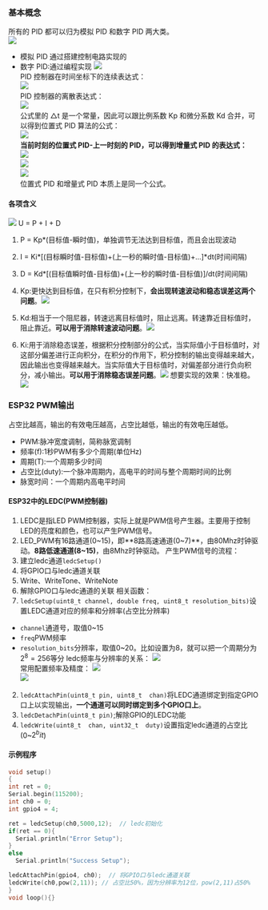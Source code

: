 ### 基本概念

所有的 PID 都可以归为模拟 PID 和数字 PID 两大类。  
![](images/1.png)

- 模拟 PID 通过搭建控制电路实现的
- 数字 PID:通过编程实现
  ![](images/2.png)  
  PID 控制器在时间坐标下的连续表达式：  
  ![](images/3.png)  
  PID 控制器的离散表达式：  
  ![](images/4.png)  
  公式里的 △t 是一个常量，因此可以跟比例系数 Kp 和微分系数 Kd 合并，可以得到位置式 PID 算法的公式：  
  ![](images/5.png)  
  **当前时刻的位置式 PID-上一时刻的 PID，可以得到增量式 PID 的表达式：**  
  ![](images/6.png)  
  ![](images/8.png)  
  ![](images/7.png)  
  位置式 PID 和增量式 PID 本质上是同一个公式。

#### 各项含义

![](images/3.png)
U = P + I + D

1. P = Kp\*(目标值-瞬时值)，单独调节无法达到目标值，而且会出现波动
2. I = Ki*[(目标瞬时值-目标值)+(上一秒的瞬时值-目标值)+...]*dt(时间间隔)
3. D = Kd\*[(目标值瞬时值-目标值)+(上一秒的瞬时值-目标值)]/dt(时间间隔)

4. Kp:更快达到目标值，在只有积分控制下，**会出现转速波动和稳态误差这两个问题**。![](images/9.png)
5. Kd:相当于一个阻尼器，转速远离目标值时，阻止远离。转速靠近目标值时，阻止靠近。**可以用于消除转速波动问题**。![](images/10.png)
6. Ki:用于消除稳态误差，根据积分控制部分的公式，当实际值小于目标值时，对这部分偏差进行正向积分，在积分的作用下，积分控制的输出变得越来越大，因此输出也变得越来越大。当实际值大于目标值时，对偏差部分进行负向积分，减小输出。**可以用于消除稳态误差问题**。![](images/11.png)
   想要实现的效果：快准稳。![](images/12.png)

### ESP32 PWM输出
占空比越高，输出的有效电压越高，占空比越低，输出的有效电压越低。
* PWM:脉冲宽度调制，简称脉宽调制
* 频率(f):1秒PWM有多少个周期(单位Hz)
* 周期(T):一个周期多少时间
* 占空比(duty):一个脉冲周期内，高电平的时间与整个周期时间的比例
* 脉宽时间：一个周期内高电平时间
#### ESP32中的LEDC(PWM控制器)
1. LEDC是指LED PWM控制器，实际上就是PWM信号产生器。主要用于控制LED的亮度和颜色，也可以产生PWM信号。
2. LED_PWM有16路通道(0~15)，即**8路高速通道(0~7)**，由80Mhz时钟驱动。**8路低速通道(8~15)**，由8Mhz时钟驱动。
产生PWM信号的流程：
1. 建立ledc通道`ledcSetup()`
2. 将GPIO口与ledc通道关联
3. Write、WriteTone、WriteNote
4. 解除GPIO口与ledc通道的关联
相关函数：
1.  `ledcSetup(uint8_t channel, double freq, uint8_t resolution_bits)`设置LEDC通道对应的频率和分辨率(占空比分辨率)
  * `channel`通道号，取值0~15
  * `freq`PWM频率
  * `resolution_bits`分辨率，取值0~20。比如设置为8，就可以把一个周期分为$2^8=256$等分
ledc频率与分辨率的关系：
![]((images/13.png))     
常用配置频率及精度：
![](images/14.png)    
![](images/15.png)
2. `ledcAttachPin(uint8_t pin, uint8_t  chan)`将LEDC通道绑定到指定GPIO口上以实现输出，**一个通道可以同时绑定到多个GPIO口上**。
3. `ledcDetachPin(uint8_t pin)`;解除GPIO的LEDC功能
4. `ledcWrite(uint8_t  chan, uint32_t  duty)`设置指定ledc通道的占空比(0~$2^bit$)
#### 示例程序
```c
void setup()
{
int ret = 0;
Serial.begin(115200);
int ch0 = 0;
int gpio4 = 4;

ret = ledcSetup(ch0,5000,12);  // ledc初始化
if(ret == 0){
  Serial.println("Error Setup");
}
else
  Serial.println("Success Setup");

ledcAttachPin(gpio4, ch0);  // 将GPIO口与ledc通道关联
ledcWrite(ch0,pow(2,11)); // 占空比50%，因为分辨率为12位，pow(2,11)占50%
}
void loop(){}
```
